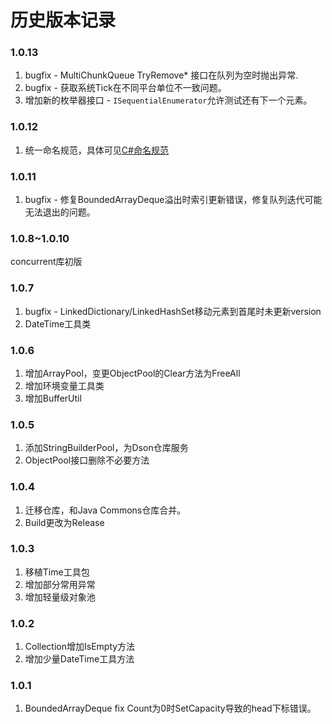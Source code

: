 # 历史版本记录

### 1.0.13

1. bugfix - MultiChunkQueue TryRemove* 接口在队列为空时抛出异常.
2. bugfix - 获取系统Tick在不同平台单位不一致问题。
3. 增加新的枚举器接口 - `ISequentialEnumerator`允许测试还有下一个元素。

### 1.0.12

1. 统一命名规范，具体可见[C#命名规范](https://github.com/hl845740757/commons/blob/dev/csharp/NameRules.md)

### 1.0.11

1. bugfix - 修复BoundedArrayDeque溢出时索引更新错误，修复队列迭代可能无法退出的问题。

### 1.0.8~1.0.10

concurrent库初版

### 1.0.7

1. bugfix - LinkedDictionary/LinkedHashSet移动元素到首尾时未更新version
2. DateTime工具类

### 1.0.6

1. 增加ArrayPool，变更ObjectPool的Clear方法为FreeAll
2. 增加环境变量工具类
3. 增加BufferUtil

### 1.0.5

1. 添加StringBuilderPool，为Dson仓库服务
2. ObjectPool接口删除不必要方法

### 1.0.4

1. 迁移仓库，和Java Commons仓库合并。
2. Build更改为Release

### 1.0.3

1. 移植Time工具包
2. 增加部分常用异常
3. 增加轻量级对象池

### 1.0.2

1. Collection增加IsEmpty方法
2. 增加少量DateTime工具方法

### 1.0.1

1. BoundedArrayDeque fix Count为0时SetCapacity导致的head下标错误。